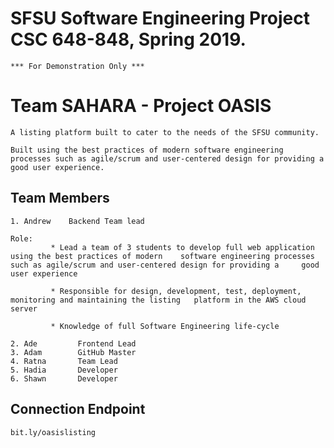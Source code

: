 # SFSU Software Engineering Project CSC 648-848, Spring 2019.

```
*** For Demonstration Only ***
```

# Team SAHARA - Project OASIS

```
A listing platform built to cater to the needs of the SFSU community.

Built using the best practices of modern software engineering processes such as agile/scrum and user-centered design for providing a good user experience.
```

## Team Members

```
1. Andrew    Backend Team lead

Role:
         * Lead a team of 3 students to develop full web application using the best practices of modern    software engineering processes              such as agile/scrum and user-centered design for providing a     good user experience

         * Responsible for design, development, test, deployment, monitoring and maintaining the listing   platform in the AWS cloud server

         * Knowledge of full Software Engineering life-cycle

2. Ade         Frontend Lead
3. Adam        GitHub Master
4. Ratna       Team Lead
5. Hadia       Developer
6. Shawn       Developer
```

## Connection Endpoint

```
bit.ly/oasislisting
```
